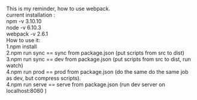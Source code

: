 This is my reminder, how to use webpack. <br />
current installation : <br />
npm -v 3.10.10 <br />
node -v 6.10.3 <br />
webpack -v  2.6.1 <br />
How to use it: <br />
1.npm install <br />
2.npm run sync == sync from package.json (put scripts from src to dist) <br />
3.npm run sync == dev from package.json (put scripts from src to dist, run watch) <br />
4.npm run prod == prod from package.json (do the same do the same job as dev, but compress scripts). <br />
4.npm run serve == serve from package.json (run dev server on localhost:8080 )<br />